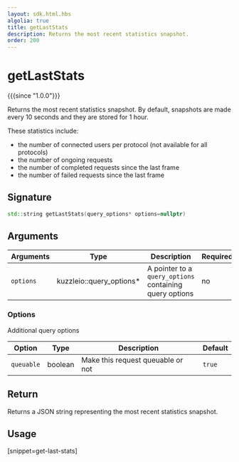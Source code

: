 ```yaml
---
layout: sdk.html.hbs
algolia: true
title: getLastStats
description: Returns the most recent statistics snapshot.
order: 200
---
```


# getLastStats

{{{since "1.0.0"}}}

Returns the most recent statistics snapshot.
By default, snapshots are made every 10 seconds and they are stored for 1 hour.

These statistics include:

* the number of connected users per protocol (not available for all protocols)
* the number of ongoing requests
* the number of completed requests since the last frame
* the number of failed requests since the last frame

## Signature

```cpp
std::string getLastStats(query_options* options=nullptr)
```

## Arguments

| Arguments | Type          | Description                                             | Required |
| --------- | ------------- | ------------------------------------------------------- | -------- |
| `options` | kuzzleio::query_options* | A pointer to a `query_options` containing query options | no       |

### **Options**

Additional query options

| Option     | Type    | Description                       | Default |
| ---------- | ------- | --------------------------------- | ------- |
| `queuable` | boolean | Make this request queuable or not | `true`  |


## Return
Returns a JSON string representing the most recent statistics snapshot.

## Usage

[snippet=get-last-stats]
